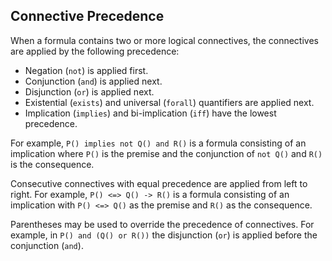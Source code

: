 ## Connective Precedence

When a formula contains two or more logical connectives, the connectives
are applied by the following precedence:

* Negation (`not`) is applied first.
* Conjunction (`and`) is applied next.
* Disjunction (`or`) is applied next.
* Existential (`exists`) and universal (`forall`) quantifiers are applied next.
* Implication (`implies`) and bi-implication (`iff`) have the lowest precedence.

For example, `P() implies not Q() and R()` is a formula consisting of
an implication where `P()` is the premise and the conjunction of `not Q()`
and `R()` is the consequence.

Consecutive connectives with equal precedence are applied from left to right.
For example, `P() <=> Q() -> R()` is a formula consisting of an implication
with `P() <=> Q()` as the premise and `R()` as the consequence.

Parentheses may be used to override the precedence of connectives.
For example, in `P() and (Q() or R())` the disjunction (`or`) is applied before
the conjunction (`and`).